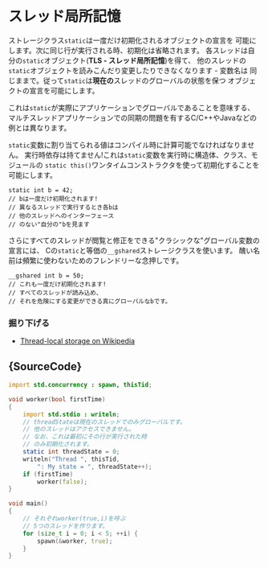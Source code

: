 # スレッド局所記憶

ストレージクラス`static`は一度だけ初期化されるオブジェクトの宣言を
可能にします。次に同じ行が実行される時、初期化は省略されます。
各スレッドは自分の`static`オブジェクト(**TLS - スレッド局所記憶**)を得て、
他のスレッドの`static`オブジェクトを読みこんだり変更したりできなくなります - 変数名は
同じままで。従って`static`は**現在の**スレッドのグローバルの状態を保つ
オブジェクトの宣言を可能にします。

これは`static`が実際にアプリケーションでグローバルであることを意味する、
マルチスレッドアプリケーションでの同期の問題を有するC/C++やJavaなどの例とは異なります。

`static`変数に割り当てられる値はコンパイル時に計算可能でなければなりません。
実行時依存は持てません!これは`static`変数を実行時に構造体、クラス、モジュールの
`static this()`ワンタイムコンストラクタを使って初期化することを可能にします。

    static int b = 42;
    // bは一度だけ初期化されます!
    // 異なるスレッドで実行するとき各bは
    // 他のスレッドへのインターフェース
    // のない"自分の"bを見ます

さらにすべてのスレッドが閲覧と修正をできる"クラシックな"グローバル変数の宣言には、
Cの`static`と等価の`__gshared`ストレージクラスを使います。
醜い名前は頻繁に使わないためのフレンドリーな念押しです。

    __gshared int b = 50;
    // これも一度だけ初期化されます!
    // すべてのスレッドが読み込め、
    // それを危険にする変更ができる真にグローバルなbです。

### 掘り下げる

- [Thread-local storage on Wikipedia](https://en.wikipedia.org/wiki/Thread-local_storage)

## {SourceCode}

```d
import std.concurrency : spawn, thisTid;

void worker(bool firstTime)
{
    import std.stdio : writeln;
    // threadStateは現在のスレッドでのみグローバルです。
    // 他のスレッドはアクセスできません。
    // なお、これは最初にその行が実行された時
    // のみ初期化されます。
    static int threadState = 0;
    writeln("Thread ", thisTid,
        ": My state = ", threadState++);
    if (firstTime)
        worker(false);
}

void main()
{
    // それぞれworker(true,i)を呼ぶ
    // 5つのスレッドを作ります。
    for (size_t i = 0; i < 5; ++i) {
        spawn(&worker, true);
    }
}
```
